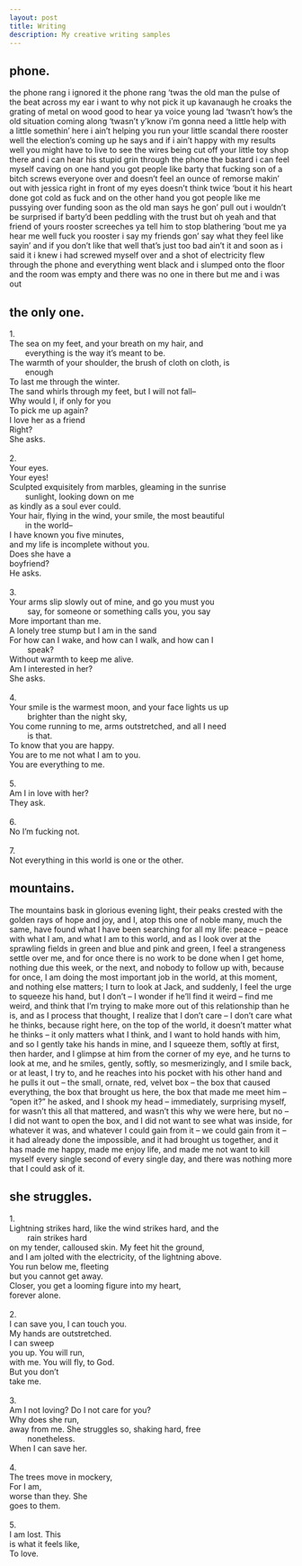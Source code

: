 ```yaml
---
layout: post
title: Writing
description: My creative writing samples
---
```

## phone.
the phone rang i ignored it the phone rang ‘twas the old man the pulse of the beat across my ear i want to why not pick it up kavanaugh he croaks the grating of metal on wood good to hear ya voice young lad ‘twasn’t how’s the old situation coming along ‘twasn’t y’know i’m gonna need a little help with a little somethin’ here i ain’t helping you run your little scandal there rooster well the election’s coming up he says and if i ain’t happy with my results well you might have to live to see the wires being cut off your little toy shop there and i can hear his stupid grin through the phone the bastard i can feel myself caving on one hand you got people like barty that fucking son of a bitch screws everyone over and doesn’t feel an ounce of remorse makin’ out with jessica right in front of my eyes doesn’t think twice ‘bout it his heart done got cold as fuck and on the other hand you got people like me pussying over funding soon as the old man says he gon’ pull out i wouldn’t be surprised if barty’d been peddling with the trust but oh yeah and that friend of yours rooster screeches ya tell him to stop blathering ‘bout me ya hear me well fuck you rooster i say my friends gon’ say what they feel like sayin’ and if you don’t like that well that’s just too bad ain’t it and soon as i said it i knew i had screwed myself over and a shot of electricity flew through the phone and everything went black and i slumped onto the floor and the room was empty and there was no one in there but me and i was out

## the only one.
1.<br>
The sea on my feet, and your breath on my hair, and<br> &emsp;&emsp;everything is the way it’s meant to be.<br>
The warmth of your shoulder, the brush of cloth on cloth, is<br> &emsp;&emsp;enough<br>
To last me through the winter.<br>
The sand whirls through my feet, but I will not fall–<br>
Why would I, if only for you<br>
To pick me up again?<br>
I love her as a friend<br>
Right?<br>
She asks.<br>
<br>
2.<br>
Your eyes.<br>
Your eyes!<br>
Sculpted exquisitely from marbles, gleaming in the sunrise<br> &emsp;&emsp;sunlight, looking down on me<br>
as kindly as a soul ever could.<br>
Your hair, flying in the wind, your smile, the most beautiful<br> &emsp;&emsp;in the world–<br>
I have known you five minutes,<br>
and my life is incomplete without you.<br>
Does she have a<br>
boyfriend?<br>
He asks.<br>
<br>
3.<br>
Your arms slip slowly out of mine, and go you must you<br>&emsp;&emsp; say, for someone or something calls you, you say<br>
More important than me.<br>
A lonely tree stump but I am in the sand<br>
For how can I wake, and how can I walk, and how can I<br>&emsp;&emsp; speak?<br>
Without warmth to keep me alive.<br>
Am I interested in her?<br>
She asks.<br>
<br>
4.<br>
Your smile is the warmest moon, and your face lights us up<br>&emsp;&emsp; brighter than the night sky,<br>
You come running to me, arms outstretched, and all I need<br>&emsp;&emsp; is that.<br>
To know that you are happy.<br>
You are to me not what I am to you.<br>
You are everything to me.<br>
<br>
5.<br>
Am I in love with her?<br>
They ask.<br>
<br>
6.<br>
No I’m fucking not.<br>
<br>
7.<br>
Not everything in this world is one or the other.

## mountains.
The mountains bask in glorious evening light, their peaks crested with the golden rays of hope and joy, and I, atop this one of noble many, much the same, have found what I have been searching for all my life: peace – peace with what I am, and what I am to this world, and as I look over at the sprawling fields in green and blue and pink and green, I feel a strangeness settle over me, and for once there is no work to be done when I get home, nothing due this week, or the next, and nobody to follow up with, because for once, I am doing the most important job in the world, at this moment, and nothing else matters; I turn to look at Jack, and suddenly, I feel the urge to squeeze his hand, but I don’t – I wonder if he’ll find it weird – find me weird, and think that I’m trying to make more out of this relationship than he is, and as I process that thought, I realize that I don’t care – I don’t care what he thinks, because right here, on the top of the world, it doesn’t matter what he thinks – it only matters what I think, and I want to hold hands with him, and so I gently take his hands in mine, and I squeeze them, softly at first, then harder, and I glimpse at him from the corner of my eye, and he turns to look at me, and he smiles, gently, softly, so mesmerizingly, and I smile back, or at least, I try to, and he reaches into his pocket with his other hand and he pulls it out – the small, ornate, red, velvet box – the box that caused everything, the box that brought us here, the box that made me meet him – “open it?” he asked, and I shook my head – immediately, surprising myself, for wasn’t this all that mattered, and wasn’t this why we were here, but no – I did not want to open the box, and I did not want to see what was inside, for whatever it was, and whatever I could gain from it – we could gain from it – it had already done the impossible, and it had brought us together, and it has made me happy, made me enjoy life, and made me not want to kill myself every single second of every single day, and there was nothing more that I could ask of it.

## she struggles.
1.<br>
Lightning strikes hard, like the wind strikes hard, and the<br>&emsp;&emsp; rain strikes hard<br>
on my tender, calloused skin. My feet hit the ground,<br>
and I am jolted with the electricity, of the lightning above.<br>
You run below me, fleeting<br>
but you cannot get away.<br>
Closer, you get a looming figure into my heart,<br>
forever alone.<br>
<br>
2.<br>
I can save you, I can touch you.<br>
My hands are outstretched.<br>
I can sweep<br>
you up. You will run,<br>
with me. You will fly, to God.<br>
But you don’t<br>
take me.<br>
<br>
3.<br>
Am I not loving? Do I not care for you?<br>
Why does she run,<br>
away from me. She struggles so, shaking hard, free<br>&emsp;&emsp; nonetheless.<br>
When I can save her.<br>
<br>
4.<br>
The trees move in mockery,<br>
For I am,<br>
worse than they. She<br>
goes to them.<br>
<br>
5.<br>
I am lost. This<br>
is what it feels like,<br>
To love.<br>
